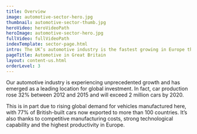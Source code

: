 ```yaml
---
title: Overview
image: automotive-sector-hero.jpg
thumbnail: automotive-sector-thumb.jpg
heroVideo: heroVideoPath
heroImage: automotive-sector-hero.jpg
fullVideo: fullVideoPath
indexTemplate: sector-page.html
intro: The UK’s automotive industry is the fastest growing in Europe thanks to an increasing demand for UK components, transformational research and development programmes and a supportive business environment.
pageTitle: Automotive in Great Britain
layout: content-us.html
orderLevel: 3
---  
```

 
Our automotive industry is experiencing unprecedented growth and has emerged as a leading location for global investment. In fact, car production rose 32% between 2012 and 2015 and will exceed 2 million cars by 2020. 

This is in part due to rising global demand for vehicles manufactured here, with 77% of British-built cars now exported to more than 100 countries. It’s also thanks to competitive manufacturing costs, strong technological capability and the highest productivity in Europe.
